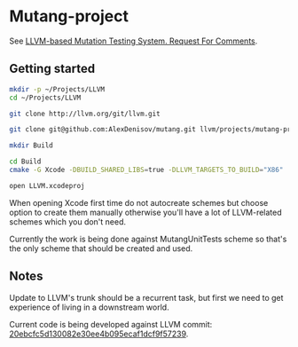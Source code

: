 # Mutang-project

See [LLVM-based Mutation Testing System. Request For Comments](http://lowlevelbits.org/llvm-based-mutation-testing-system/).

## Getting started

```bash
mkdir -p ~/Projects/LLVM
cd ~/Projects/LLVM

git clone http://llvm.org/git/llvm.git

git clone git@github.com:AlexDenisov/mutang.git llvm/projects/mutang-project

mkdir Build

cd Build
cmake -G Xcode -DBUILD_SHARED_LIBS=true -DLLVM_TARGETS_TO_BUILD="X86" ../llvm

open LLVM.xcodeproj
```

When opening Xcode first time do not autocreate schemes but choose option to create them manually otherwise you'll have a lot of LLVM-related schemes which you don't need.

Currently the work is being done against MutangUnitTests scheme so that's the only scheme that should be created and used.

## Notes

Update to LLVM's trunk should be a recurrent task, but first we need to get experience of living in a downstream world.

Current code is being developed against LLVM commit: [20ebcfc5d130082e30ee4b095ecaf1dcf9f57239](https://github.com/llvm-mirror/llvm/commit/20ebcfc5d130082e30ee4b095ecaf1dcf9f57239).

